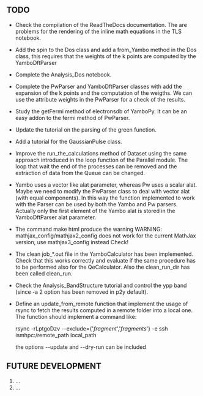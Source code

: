 
## TODO

- Check the compilation of the ReadTheDocs documentation. The are problems for the rendering of the inline math equations
  in the TLS notebook.

- Add the spin to the Dos class and add a from_Yambo method in the Dos class, this requires that the weights of the
  k points are computed by the YamboDftParser

- Complete the Analysis_Dos notebook.

- Complete the PwParser and YamboDftParser classes with add the expansion of the k points and the computation of the weigths.
  We can use the attribute weights in the PwParser for a check of the results.

- Study the getFermi method of electronsdb of YamboPy. It can be an easy addon to the fermi method of PwParser.

- Update the tutorial on the parsing of the green function.

- Add a tutorial for the GaussianPulse class.

- Improve the run_the_calculations method of Dataset using the same approach introduced in the loop function of the Parallel
  module. The loop that wait the end of the processes can be removed and the extraction of data from the Queue
  can be changed.

- Yambo uses a vector like alat parameter, whereas Pw uses a scalar alat. Maybe we need to modify the PwParser class to deal with
  vector alat (with equal components). In this way the function implemented to work with the Parser can be used by both the Yambo
  and Pw parsers. Actually only the first element of the Yambo alat is stored in the YamboDftParser alat parameter.

- The command make html produce the warning
  WARNING: mathjax_config/mathjax2_config does not work for the current MathJax version, use mathjax3_config instead
  Check!

- The clean job_*.out file in the YamboCalculator has been implemented. Check that this works correctly and evaluate if the
  same procedure has to be performed also for the QeCalculator. Also the clean_run_dir has been called clean_run.

- Check the Analysis_BandStructure tutorial and control the ypp band (since -a 2 option has been removed in p2y default).

- Define an update_from_remote function that implement the usage of rsync to fetch the results computed in a remote folder
  into a local one. The function should implement a command like:

  rsync -rLptgoDzv --exclude={'*_fragment_*','*_fragments_*'} -e ssh ismhpc:/remote_path local_path

  the options --update and --dry-run can be included


## FUTURE DEVELOPMENT

  1. ...
  2. ...
